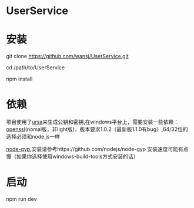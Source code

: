 # UserService
# 安装
git clone https://github.com/wansj/UserService.git

cd /path/to/UserService

npm install
# 依赖
项目使用了[ursa](https://github.com/JoshKaufman/ursa)来生成公钥和密钥,在windows平台上，需要安装一些依赖：
[openssl](http://slproweb.com/products/Win32OpenSSL.html)(nomal版，非light版)，版本要求1.0.2（最新版1.1.0有bug）,64/32位的选择必须和node.js一样

[node-gyp](https://github.com/nodejs/node-gyp),安装请参考https://github.com/nodejs/node-gyp
安装速度可能有点慢（如果你选择使用windows-build-tools方式安装的话）
# 启动
npm run dev

